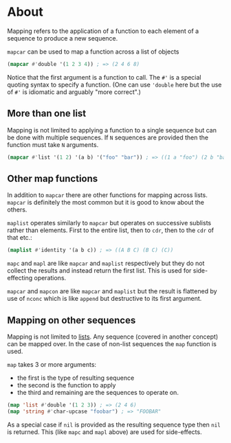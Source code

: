 # About

Mapping refers to the application of a function to each element of a sequence to produce a new sequence.

`mapcar` can be used to map a function across a list of objects

```lisp
(mapcar #'double '(1 2 3 4)) ; => (2 4 6 8)
```

Notice that the first argument is a function to call. 
The `#'` is a special quoting syntax to specify a function.
(One can use `'double` here but the use of `#'` is idiomatic and arguably "more correct".)

## More than one list

Mapping is not limited to applying a function to a single sequence but can be done with multiple sequences.
If `N` sequences are provided then the function must take `N` arguments.

```lisp
(mapcar #'list '(1 2) '(a b) '("foo" "bar")) ; => ((1 a "foo") (2 b "bar"))
```

## Other map functions

In addition to `mapcar` there are other functions for mapping across lists.
`mapcar` is definitely the most common but it is good to know about the others.

`maplist` operates similarly to `mapcar` but operates on successive sublists rather than elements.
First to the entire list, then to `cdr`, then to the `cdr` of that etc.:

```lisp
(maplist #'identity '(a b c)) ; => ((A B C) (B C) (C))
```

`mapc` and `mapl` are like `mapcar` and `maplist` respectively but they do not collect the results and instead return the first list.
This is used for side-effecting operations.

`mapcar` and `mapcon` are like `mapcar` and `maplist` but the result is flattened by use of `nconc` which is like `append` but destructive to its first argument.

## Mapping on other sequences

Mapping is not limited to [lists][concept-lists]. Any sequence (covered in another concept) can be mapped over.
In the case of non-list sequences the `map` function is used.

`map` takes 3 or more arguments:
- the first is the type of resulting sequence
- the second is the function to apply
- the third and remaining are the sequences to operate on.

```lisp
(map 'list #'double '(1 2 3)) ; => (2 4 6)
(map 'string #'char-upcase "foobar") ; => "FOOBAR"
```

As a special case if `nil` is provided as the resulting sequence type then `nil` is returned.
This (like `mapc` and `mapl` above) are used for side-effects.

[concept-lists]: /tracks/common-lisp/concepts/lists

